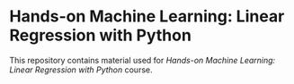# Hands-on Machine Learning: Linear Regression with Python

This repository contains material used for _Hands-on Machine Learning: Linear Regression with Python_
course.

